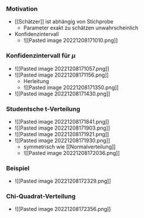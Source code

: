 ### Motivation
+ [[Schätzer]] ist abhängig von Stichprobe
	+ Parameter exakt zu schätzen unwahrscheinlich
+ Konfidenzintervall
	+ ![[Pasted image 20221208171010.png]]

### Konfidenzintervall für $\mu$
+ ![[Pasted image 20221208171057.png]]
+ ![[Pasted image 20221208171156.png]]
	+ Herleitung
	+ ![[Pasted image 20221208171350.png]]
+ ![[Pasted image 20221208171430.png]]

### Studentsche t-Verteilung
+ ![[Pasted image 20221208171841.png]]
+ ![[Pasted image 20221208171903.png]]
+ ![[Pasted image 20221208171921.png]]
+ ![[Pasted image 20221208171930.png]]
	+ symmetrisch wie [[Normalverteilung]]
	+ ![[Pasted image 20221208172036.png]]

### Beispiel
+ ![[Pasted image 20221208172329.png]]

### Chi-Quadrat-Verteilung
+ ![[Pasted image 20221208172356.png]]